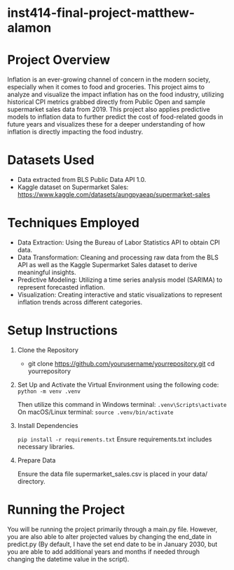 # inst414-final-project-matthew-alamon

# Project Overview
Inflation is an ever-growing channel of concern in the modern society, especially when it comes to food and groceries. This project aims to analyze and visualize the impact inflation has on the food industry, utilizing historical CPI metrics grabbed directly from Public Open and sample supermarket sales data from 2019. This project also applies predictive models to inflation data to further predict the cost of food-related goods in future years and visualizes these for a deeper understanding of how inflation is directly impacting the food industry.

# Datasets Used
- Data extracted from BLS Public Data API 1.0.
- Kaggle dataset on Supermarket Sales: https://www.kaggle.com/datasets/aungpyaeap/supermarket-sales

# Techniques Employed
- Data Extraction: Using the Bureau of Labor Statistics API to obtain CPI data.
- Data Transformation: Cleaning and processing raw data from the BLS API as well as the Kaggle Supermarket Sales dataset to derive meaningful insights.
- Predictive Modeling: Utilizing a time series analysis model (SARIMA) to represent forecasted inflation.
- Visualization: Creating interactive and static visualizations to represent inflation trends across different categories.

# Setup Instructions
1. Clone the Repository

   - git clone https://github.com/yourusername/yourrepository.git
   cd yourrepository

2. Set Up and Activate the Virtual Environment using the following code:
   ```python -m venv .venv```

   Then utilize this command in Windows terminal:
   ```.venv\Scripts\activate```
   On macOS/Linux terminal:
   ```source .venv/bin/activate```

4. Install Dependencies

   ```pip install -r requirements.txt```
   Ensure requirements.txt includes necessary libraries.

5. Prepare Data
   
   Ensure the data file supermarket_sales.csv is placed in your data/ directory.

# Running the Project

   You will be running the project primarily through a main.py file. However, you are also able to alter projected values by changing the end_date in predict.py (By default, I have the set end date to be in January 2030, but you are able to add additional years and months if needed through changing the datetime value in the script).
